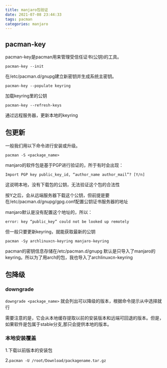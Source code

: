```yaml
---
title: manjaro包验证
date: 2021-07-08 23:44:33
tags: pacman
categories: manjaro
---
```


## pacman-key

pacman-key是pacman用来管理受信任证书(公钥)的工具。

`pacman-key --init`

在/etc/pacman.d/gnupg建立新密钥并生成系统主密钥。

`pacman-key --populate keyring`

加载keyring里的公钥

`pacman-key --refresh-keys`

通过远程服务器，更新本地的keyring

## 包更新

一般我们用以下命令进行安装或升级。

`pacman -S <package_name>`

manjaro的软件包是基于PGP进行验证的，所于有时会出现：

`Import PGP key public_key_id, “author_name author_mail”? [Y/n]`

这说明本地，没有下载包的公钥，无法验证这个包的合法性

按Y之后，会从远端服务器下载这个公钥，但前提是要在/etc/pacman.d/gnupg/gpg.conf配置公钥证书服务器的地址

manjaro默认是没有配置这个地址的，所以：

`error: key “public_key” could not be looked up remotely`

但一般只要更新keyring，就能获取最新的公钥

`pacman -Sy archlinuxcn-keyring manjaro-keyring`

pacman的密钥信息存储在/etc/pacman.d/gnupg 默认是只导入了manjaro的keyring。所以为了用arch的包，我也导入了archlinuxcn-keyring

## 包降级

### downgrade

`downgrade <package_name>` 就会列出可以降级的版本，根据命令提示从中选择就行

需要注意的是，它会从本地缓存提取以前的安装版本和远端可回退的版本。但是，如果软件是包属于stable分支,那只会提供本地的版本。

### 本地安装覆盖

1.下载以前版本的安装包

2.`pacman -U /root/Download/packagename.tar.gz`


